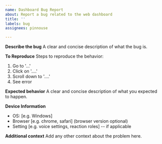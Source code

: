 ```yaml
---
name: Dashboard Bug Report
about: Report a bug related to the web dashboard
title: ''
labels: bug
assignees: pinnouse

---
```


**Describe the bug**
A clear and concise description of what the bug is.

**To Reproduce**
Steps to reproduce the behavior:
1. Go to '...'
2. Click on '....'
3. Scroll down to '....'
4. See error

**Expected behavior**
A clear and concise description of what you expected to happen.

**Device Information**
 - OS: [e.g. Windows]
 - Browser [e.g. chrome, safari] (browser version optional)
 - Setting [e.g. voice settings, reaction roles] -- if applicable

**Additional context**
Add any other context about the problem here.
